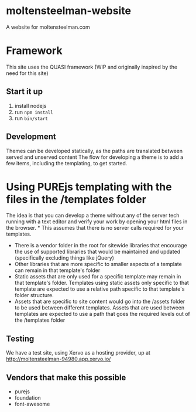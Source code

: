 # moltensteelman-website
A website for moltensteelman.com

# Framework
This site uses the QUASI framework (WIP and originally inspired by the need for this site)

## Start it up
1. install nodejs
2. run `npm install`
3. run `bin/start`

## Development
Themes can be developed statically, as the paths are translated between served and unserved content
The flow for developing a theme is to add a few items, including the templating, to get started.

# Using PUREjs templating with the files in the /templates folder
The idea is that you can develop a theme without any of the server tech running with a text editor and verify your work by opening your html files in the browser. 
\* This assumes that there is no server calls required for your templates.
* There is a vendor folder in the root for sitewide libraries that encourage the use of supported libraries that would be maintained and updated (specifically excluding things like jQuery)
* Other libraries that are more specific to smaller aspects of a template can remain in that template's folder
* Static assets that are only used for a specific template may remain in that template's folder. Templates using static assets only specific to that template are expected to use a relative path specific to that template's folder structure.
* Assets that are specific to site content would go into the /assets folder to be used between different templates. Assets that are used between templates are expected to use a path that goes the required levels out of the /templates folder 

## Testing
We have a test site, using Xervo as a hosting provider, up at http://moltensteelman-94980.app.xervo.io/

## Vendors that make this possible
* purejs
* foundation
* font-awesome

